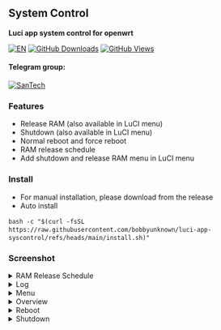 ## System Control
**Luci app system control for openwrt**

[![EN](https://img.shields.io/badge/lang-EN-red.svg?style=for-the-badge)](README-EN.md)
[![GitHub Downloads](https://img.shields.io/github/downloads/bobbyunknown/luci-app-syscontrol/total?style=for-the-badge&logo=github)](https://github.com/bobbyunknown/luci-app-syscontrol/releases)
[![GitHub Views](https://img.shields.io/badge/VIEWS-973-brightgreen?style=for-the-badge&logo=github)](https://github.com/bobbyunknown/luci-app-syscontrol)


#### Telegram group:
[![SanTech](https://img.shields.io/badge/SanTech-2CA5E0?style=for-the-badge&logo=telegram&logoColor=white)](https://t.me/+TuLCASzJrVJmNzM1)


### Features
- Release RAM (also available in LuCI menu)
- Shutdown (also available in LuCI menu)
- Normal reboot and force reboot
- RAM release schedule
- Add shutdown and release RAM menu in LuCI menu

### Install
- For manual installation, please download from the release
- Auto install
```
bash -c "$(curl -fsSL https://raw.githubusercontent.com/bobbyunknown/luci-app-syscontrol/refs/heads/main/install.sh)"
```


### Screenshot

<details>
<summary>RAM Release Schedule</summary>

![RAM Release Schedule](img/jadwal_release_ram.png)
</details>

<details>
<summary>Log</summary>

![Log](img/log.png)
</details>

<details>
<summary>Menu</summary>

![Menu](img/menu.png)
</details>

<details>
<summary>Overview</summary>

![Overview](img/overview.png)
</details>

<details>
<summary>Reboot</summary>

![Reboot](img/reboot.png)
</details>

<details>
<summary>Shutdown</summary>

![Shutdown](img/shutdown.png)
</details>
